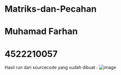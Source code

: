 # Matriks-dan-Pecahan
# Muhamad Farhan
# 4522210057
Hasil run dari sourcecode yang sudah dibuat :
![image](https://github.com/xlavix/Matriks-dan-Pecahan/assets/145318989/a5354d6d-428e-4f30-a257-3a0d8ac1fbc9)
